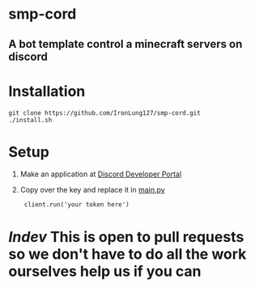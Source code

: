 # smp-cord 
## A bot template control a minecraft servers on discord

# Installation

    git clone https://github.com/IronLung127/smp-cord.git
    ./install.sh

# Setup

1. Make an application at  [Discord Developer Portal](https://discord.com/developers/applications)
2. Copy over the key and replace it in [main.py](https://github.com/IronLung127/smp-cord/blob/dev/main.py)

        client.run('your token here')
        
        
# ***Indev*** This is open to pull requests so we don't have to do all the work ourselves help us if you can
